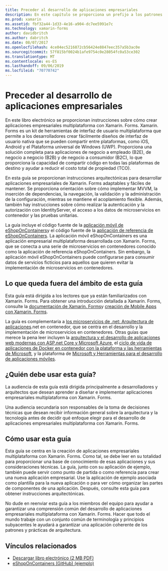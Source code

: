 ```yaml
---
title: Preceder al desarrollo de aplicaciones empresariales
description: En este capítulo se proporciona un prefijo a los patrones de aplicaciones empresariales con Xamarin. Forms.
ms.prod: xamarin
ms.assetid: fbf32a44-1d33-4e16-a904-dc7ee5991e7c
ms.technology: xamarin-forms
author: davidbritch
ms.author: dabritch
ms.date: 08/07/2017
ms.openlocfilehash: 4ce04ec5216872cb56424e8847eec357a5b3ac0e
ms.sourcegitcommit: 57f815bf0024b1afe9754c0e28054fc0a53ce302
ms.translationtype: MT
ms.contentlocale: es-ES
ms.lasthandoff: 09/06/2019
ms.locfileid: "70770742"
---
```

# <a name="preface-to-enterprise-app-development"></a>Preceder al desarrollo de aplicaciones empresariales

En este libro electrónico se proporcionan instrucciones sobre cómo crear aplicaciones empresariales multiplataforma con Xamarin. Forms. Xamarin. Forms es un kit de herramientas de interfaz de usuario multiplataforma que permite a los desarrolladores crear fácilmente diseños de interfaz de usuario nativa que se pueden compartir entre plataformas, como iOS, Android y el Plataforma universal de Windows (UWP). Proporciona una solución completa para aplicaciones de negocio a empleado (B2E), de negocio a negocio (B2B) y de negocio a consumidor (B2C), lo que proporciona la capacidad de compartir código en todas las plataformas de destino y ayudar a reducir el costo total de propiedad (TCO).

En esta guía se proporcionan instrucciones arquitectónicas para desarrollar aplicaciones empresariales de Xamarin. Forms adaptables y fáciles de mantener. Se proporciona orientación sobre cómo implementar MVVM, la inserción de dependencias, la navegación, la validación y la administración de la configuración, mientras se mantiene el acoplamiento flexible. Además, también hay instrucciones sobre cómo realizar la autenticación y la autorización con IdentityServer, el acceso a los datos de microservicios en contenedor y las pruebas unitarias.

La guía incluye el código fuente de la [aplicación móvil de eShopOnContainers](https://github.com/dotnet-architecture/eShopOnContainers/tree/master/src/Mobile)y el código fuente de la [aplicación de referencia de eShopOnContainers](https://github.com/dotnet-architecture/eShopOnContainers). La aplicación móvil eShopOnContainers es una aplicación empresarial multiplataforma desarrollada con Xamarin. Forms, que se conecta a una serie de microservicios en contenedores conocido como la aplicación de referencia eShopOnContainers. Sin embargo, la aplicación móvil eShopOnContainers puede configurarse para consumir datos de servicios ficticios para aquellos que quieren evitar la implementación de microservicios en contenedores.

## <a name="whats-left-out-of-this-guides-scope"></a>Lo que queda fuera del ámbito de esta guía

Esta guía está dirigida a los lectores que ya están familiarizados con Xamarin. Forms. Para obtener una introducción detallada a Xamarin. Forms, consulte la [documentación de Xamarin. Forms](~/xamarin-forms/index.yml)y [creación de Mobile Apps con Xamarin. Forms](https://aka.ms/xamebook).

La guía es complementaria a [los microservicios de .net: Arquitectura de aplicaciones](https://aka.ms/microservicesebook).net en contenedor, que se centra en el desarrollo y la implementación de microservicios en contenedores. Otras guías que merece la pena leer incluyen la [arquitectura y el desarrollo de aplicaciones web modernas con ASP.net Core y Microsoft Azure](https://aka.ms/WebAppEbook), el [ciclo de vida de aplicaciones de Docker en contenedor con la plataforma y las herramientas de Microsoft](https://aka.ms/dockerlifecycleebook), y la plataforma de [Microsoft y Herramientas para el desarrollo de aplicaciones móviles](https://aka.ms/MobAppDev/StndPDF).

## <a name="who-should-use-this-guide"></a>¿Quién debe usar esta guía?

La audiencia de esta guía está dirigida principalmente a desarrolladores y arquitectos que desean aprender a diseñar e implementar aplicaciones empresariales multiplataforma con Xamarin. Forms.

Una audiencia secundaria son responsables de la toma de decisiones técnicas que desean recibir información general sobre la arquitectura y la tecnología antes de decidir qué enfoque elegir para el desarrollo de aplicaciones empresariales multiplataforma con Xamarin. Forms.

## <a name="how-to-use-this-guide"></a>Cómo usar esta guía

Esta guía se centra en la creación de aplicaciones empresariales multiplataforma con Xamarin. Forms. Como tal, se debe leer en su totalidad para proporcionar una base de conocimiento de esas aplicaciones y sus consideraciones técnicas. La guía, junto con su aplicación de ejemplo, también puede servir como punto de partida o como referencia para crear una nueva aplicación empresarial. Use la aplicación de ejemplo asociada como plantilla para la nueva aplicación o para ver cómo organizar las partes de componentes de una aplicación. Después, consulte esta guía para obtener instrucciones arquitectónicas.

No dude en reenviar esta guía a los miembros del equipo para ayudar a garantizar una comprensión común del desarrollo de aplicaciones empresariales multiplataforma con Xamarin. Forms. Hacer que todo el mundo trabaje con un conjunto común de terminología y principios subyacentes le ayudará a garantizar una aplicación coherente de los patrones y prácticas de arquitectura.

## <a name="related-links"></a>Vínculos relacionados

- [Descargar libro electrónico (2 MB PDF)](https://aka.ms/xamarinpatternsebook)
- [eShopOnContainers (GitHub) (ejemplo)](https://github.com/dotnet-architecture/eShopOnContainers)
